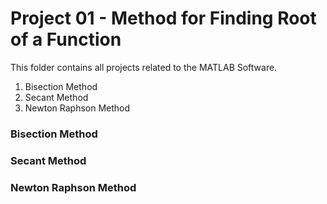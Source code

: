 # Project 01 - Method for Finding Root of a Function 

This folder contains all projects related to the MATLAB Software. 

1. Bisection Method
2. Secant Method 
3. Newton Raphson Method 





### Bisection Method 





### Secant Method 





### Newton Raphson Method 
